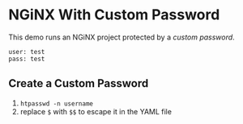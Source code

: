 # NGiNX With Custom Password

This demo runs an NGiNX project protected by a _custom password_.

```
user: test
pass: test
```

## Create a Custom Password

1. `htpasswd -n username`
2. replace `$` with `$$` to escape it in the YAML file
